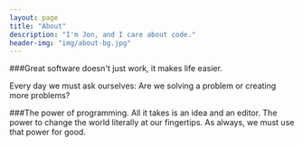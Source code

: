 ```yaml
---
layout: page
title: "About"
description: "I'm Jon, and I care about code."
header-img: "img/about-bg.jpg"
---
```

###Great software doesn't just work, it makes life easier.

<!-- Not just for the end user,  -->
Every day we must ask ourselves: Are we solving a problem or creating more problems?



###The power of programming.
All it takes is an idea and an editor.
The power to change the world literally at our fingertips.
As always, we must use that power for good.
